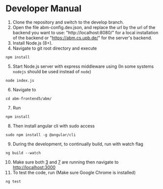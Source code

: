# Developer Manual
1) Clone the repository and switch to the develop branch.
2) Open the file abm-config.dev.json, and replace the url by the url of the backend you want to use: "http://localhost:8080/" for a local installation of the backend or "https://abm.cs.upb.de/" for the server's backend.
3) Install Node.js (8+).
4) Navigate to git root directory and execute

```
npm install
```
5) <a name="in1"></a>Start Node.js server with express middleware using (In some systems `nodejs` should be used instead of `node`)

```
node index.js
```
6) Navigate to 
```
cd abm-frontend5/abm/
```
7) Run
```
npm install
```
8) Then install angular cli with sudo access
```
sudo npm install -g @angular/cli
```
9) <a name="in2"></a> During the development, to continually build, run with watch flag
```
ng build --watch
```
10) Make sure both [3](#in1) and [7](#in2) are running then navigate to [http://localhost:3000](http://localhost:3000)
11) To test the code, run (Make sure Google Chrome is installed) 
```
ng test
```

